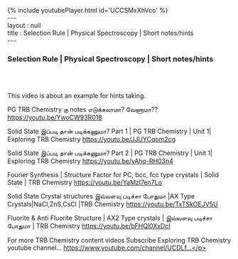 {% include youtubePlayer.html id='UCCSMxXhVco' %}<br>---<br>layout : null<br>title : Selection Rule | Physical Spectroscopy | Short notes/hints<br>---<br><h3>Selection Rule | Physical Spectroscopy | Short notes/hints</h3><br><br><p>This video is about an example for hints taking.

PG TRB Chemistry கு notes எடுக்கலாமா?  வேணாமா?? 
https://youtu.be/YwoCW93R018

Solid State இப்படி தான் படிக்கணுமா? Part 1 | PG TRB Chemistry | Unit 1| Exploring TRB Chemistry
https://youtu.be/JJUYCqom2cg

Solid State இப்படி தான் படிக்கணுமா? Part 2 | PG TRB Chemistry | Unit 1| Exploring TRB Chemistry
https://youtu.be/yAhq-RH03n4

Fourier Synthesis | Structure Factor for PC, bcc, fcc type crystals | Solid State | TRB Chemistry
https://youtu.be/YaMzl7en7Lo

Solid State Crystal structures இவ்வளவு படிச்சா போதுமா |AX Type Crystals|NaCl,ZnS,CsCl |TRB Chemistry
https://youtu.be/TxTSkOEJV5U

Fluorite & Anti Fluorite Structure | AX2 Type crystals | இவ்வளவு படிச்சா போதுமா | TRB Chemistry
https://youtu.be/bFHQl0XxDcI


For more TRB Chemistry content videos Subscribe Exploring TRB Chemistry youtube channel... https://www.youtube.com/channel/UCDLf...</p><br>